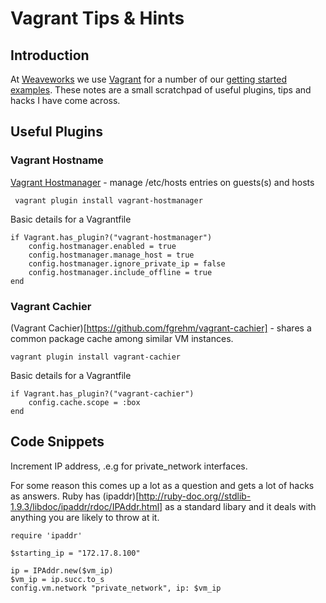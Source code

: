 # Vagrant Tips & Hints #

## Introduction ##

At [Weaveworks](http://weave.works) we use [Vagrant](http://vagrantup.com) for a number of
our [getting started examples](https://github.com/fintanr/weave-gs). These notes are a small scratchpad of useful plugins,
tips and hacks I have come across. 

## Useful Plugins ##

### Vagrant Hostname ###

[Vagrant Hostmanager](https://github.com/smdahlen/vagrant-hostmanager) - manage /etc/hosts entries on guests(s) and hosts  

```
 vagrant plugin install vagrant-hostmanager
```

Basic details for a Vagrantfile
```
if Vagrant.has_plugin?("vagrant-hostmanager")
    config.hostmanager.enabled = true
    config.hostmanager.manage_host = true
    config.hostmanager.ignore_private_ip = false
    config.hostmanager.include_offline = true
end
```
 
### Vagrant Cachier ###

(Vagrant Cachier)[https://github.com/fgrehm/vagrant-cachier] - shares a common package cache among similar VM instances.

```
vagrant plugin install vagrant-cachier
```

Basic details for a Vagrantfile
```
if Vagrant.has_plugin?("vagrant-cachier")
    config.cache.scope = :box
end
```

## Code Snippets ##

Increment IP address, .e.g for private_network interfaces. 

For some reason this comes up a lot as a question and gets a lot of hacks as answers. 
Ruby has (ipaddr)[http://ruby-doc.org//stdlib-1.9.3/libdoc/ipaddr/rdoc/IPAddr.html] as a standard libary and it deals with anything you are likely to throw at it.

```
require 'ipaddr'

$starting_ip = "172.17.8.100"

ip = IPAddr.new($vm_ip)
$vm_ip = ip.succ.to_s
config.vm.network "private_network", ip: $vm_ip
```
